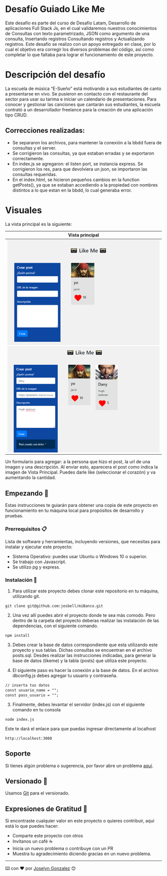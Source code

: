 # Desafío Guiado Like Me
Este desafío es parte del curso de Desafio Latam, Desarrollo de aplicaciones Full Stack Js, en el cual validaremos nuestros conocimientos de Consultas con texto parametrizado, JSON como argumento de una consulta, Insertando registros Consultando registros y Actualizando registros.
Este desafio se realizo con un apoyo entregado en clase, por lo cual el objetivo era corregir los diversos problemas del código, así como completar lo que faltaba para lograr el funcionamiento de este proyecto.

# Descripción del desafío
La escuela de música “E-Sueño” está motivando a sus estudiantes de canto a presentarse en
vivo. Se pusieron en contacto con el restaurante del sector para usar su tarima e iniciar un
calendario de presentaciones. Para conocer y gestionar las canciones que cantarán sus
estudiantes, la escuela contrató a un desarrollador freelance para la creación de una
aplicación tipo CRUD.

## Correcciones realizadas:
- Se separaron los archivos, para mantener la conexión a la bbdd fuera de consultas y el server.
- Se corrigieron las consultas, ya que estaban erradas y se exportaron correctamente.
- En index.js se agregaron: el listen port, se instancia express. Se corrigieron los res, para que devolviera un json, se importaron las consultas requeridas. 
- En el index.html, se hicieron pequeños cambios en la function getPosts(), ya que se estaban accediendo a la propiedad con nombres distintos a lo que estan en la bbdd, lo cual generaba error.  


# Visuales

La vista principal es la siguiente: 

| Vista principal | 
| --- | 
| ![nueva1](/assets/vista1.png)![nueva2](/assets/vista2.png)| 

Un formulario para agregar: a la persona que hizo el post, la url de una imagen y una descripción. Al enviar esto, aparecera el post como indica la imagen de Vista Principal. Puedes darle like (seleccionar el corazón) y va aumentando la cantidad. 

## Empezando 🚀

Estas instrucciones te guiarán para obtener una copia de este proyecto en funcionamiento en tu máquina local para propósitos de desarrollo y pruebas.

### Prerrequisitos 📋

Lista de software y herramientas, incluyendo versiones, que necesitas para instalar y ejecutar este proyecto:

- Sistema Operativo: puedes usar Ubuntu o Windows 10 o superior.
- Se trabajo con Javascript.
- Se utilizo pg y express.

### Instalación 🔧

1. Para utilizar este proyecto debes clonar este repositorio en tu máquina, utilizando git.

```
git clone git@github.com:jesbell/miBanco.git
```

2. Una vez allí puedes abrir el proyecto donde te sea más comodo. Pero dentro de la carpeta del proyecto deberas realizar las instalación de las dependencias, con el siguiente comando.

```
npm install
```

3. Debes crear la base de datos correspondiente que esta utilizando este proyecto y sus tablas. Dichas consultas se encuentran en el archivo posts.sql. Desdes realizar las instrucciones indicadas, para generar la base de datos (likeme) y la tabla (posts) que utiliza este proyecto.

4. El siguiente paso es hacer la conexión a la base de datos. En el archivo dbconfig.js debes agregar tu usuario y contraseña.
```
// inserta tus datos
const usuario_name = "";
const pass_usuario = "";
```
3. Finalmente, debes levantar el servidor (index.js) con el siguiente comando en tu consola
```
node index.js
```

Este te dará el enlace para que puedas ingresar directamente al localhost
```
http://localhost:3000
```


## Soporte

Si tienes algún problema o sugerencia, por favor abre un problema [aquí](https://github.com/jesbell/miBanco/issues).

## Versionado  📌

Usamos [Git](https://git-scm.com) para el versionado.

## Expresiones de Gratitud 🎁

Si encontraste cualquier valor en este proyecto o quieres contribuir, aquí está lo que puedes hacer:

- Comparte este proyecto con otros
- Invítanos un café ☕
- Inicia un nuevo problema o contribuye con un PR
- Muestra tu agradecimiento diciendo gracias en un nuevo problema.

---

⌨️ con ❤️ por [Joselyn Gonzalez](https://github.com/jesbell) 😊
